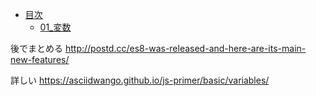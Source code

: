 * [目次](docs/README.md)
  * [01_変数](docs/01_variable.md)

後でまとめる
http://postd.cc/es8-was-released-and-here-are-its-main-new-features/

詳しい
https://asciidwango.github.io/js-primer/basic/variables/
